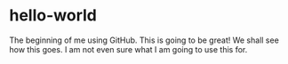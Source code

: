 # hello-world
The beginning of me using GitHub. This is going to be great!
We shall see how this goes. I am not even sure what I am going to use this for.
